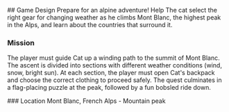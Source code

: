 ## Game Design
Prepare for an alpine adventure! Help The cat select the right gear for changing weather as he climbs Mont Blanc, the highest peak in the Alps, and learn about the countries that surround it.

### Mission
The player must guide Cat up a winding path to the summit of Mont Blanc. The ascent is divided into sections with different weather conditions (wind, snow, bright sun). At each section, the player must open Cat's backpack and choose the correct clothing to proceed safely. The quest culminates in a flag-placing puzzle at the peak, followed by a fun bobsled ride down.

### Location
Mont Blanc, French Alps - Mountain peak

